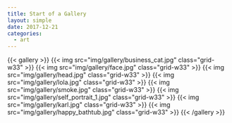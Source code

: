 ```yaml
---
title: Start of a Gallery
layout: simple
date: 2017-12-21
categories:
  - art
---
```


{{< gallery >}}
  {{< img src="img/gallery/business_cat.jpg" class="grid-w33" >}}
  {{< img src="img/gallery/face.jpg" class="grid-w33" >}}
  {{< img src="img/gallery/head.jpg" class="grid-w33" >}}
  {{< img src="img/gallery/lola.jpg" class="grid-w33" >}}
  {{< img src="img/gallery/smoke.jpg" class="grid-w33" >}}
  {{< img src="img/gallery/self_portrait_1.jpg" class="grid-w33" >}}
  {{< img src="img/gallery/karl.jpg" class="grid-w33" >}}
  {{< img src="img/gallery/happy_bathtub.jpg" class="grid-w33" >}}
{{< /gallery >}}